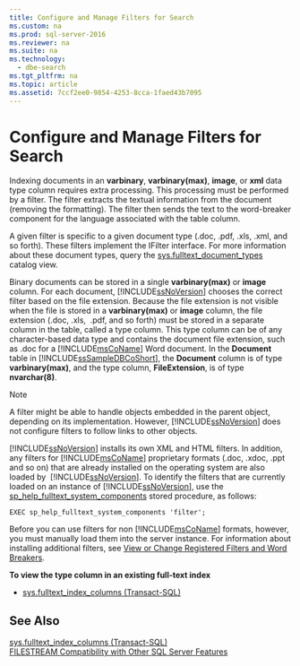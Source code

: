 ```yaml
---
title: Configure and Manage Filters for Search
ms.custom: na
ms.prod: sql-server-2016
ms.reviewer: na
ms.suite: na
ms.technology: 
  - dbe-search
ms.tgt_pltfrm: na
ms.topic: article
ms.assetid: 7ccf2ee0-9854-4253-8cca-1faed43b7095
---
```

# Configure and Manage Filters for Search
  Indexing documents in an **varbinary**, **varbinary\(max\)**, **image**, or **xml** data type column requires extra processing. This processing must be performed by a filter. The filter extracts the textual information from the document \(removing the formatting\). The filter then sends the text to the word\-breaker component for the language associated with the table column.  
  
 A given filter is specific to a given document type \(.doc, .pdf, .xls, .xml, and so forth\). These filters implement the IFilter interface. For more information about these document types, query the [sys.fulltext\_document\_types](../Topic/sys.fulltext_document_types%20\(Transact-SQL\).md) catalog view.  
  
 Binary documents can be stored in a single **varbinary\(max\)** or **image** column. For each document, [!INCLUDE[ssNoVersion](../../Token/Other/ssNoVersion_md.md)] chooses the correct filter based on the file extension. Because the file extension is not visible when the file is stored in a **varbinary\(max\)** or **image** column, the file extension \(.doc, .xls,  .pdf, and so forth\) must be stored in a separate column in the table, called a type column. This type column can be of any character\-based data type and contains the document file extension, such as .doc for a [!INCLUDE[msCoName](../../Token/Other/msCoName_md.md)] Word document. In the **Document** table in [!INCLUDE[ssSampleDBCoShort](../../Token/Other/ssSampleDBCoShort_md.md)], the **Document** column is of type **varbinary\(max\)**, and the type column, **FileExtension**, is of type **nvarchar\(8\)**.  
  
> [!NOTE]  
>  A filter might be able to handle objects embedded in the parent object, depending on its implementation. However, [!INCLUDE[ssNoVersion](../../Token/Other/ssNoVersion_md.md)] does not configure filters to follow links to other objects.  
  
 [!INCLUDE[ssNoVersion](../../Token/Other/ssNoVersion_md.md)] installs its own XML and HTML filters. In addition, any filters for [!INCLUDE[msCoName](../../Token/Other/msCoName_md.md)] proprietary formats \(.doc, .xdoc, .ppt and so on\) that are already installed on the operating system are also loaded by  [!INCLUDE[ssNoVersion](../../Token/Other/ssNoVersion_md.md)]. To identify the filters that are currently loaded on an instance of [!INCLUDE[ssNoVersion](../../Token/Other/ssNoVersion_md.md)], use the [sp\_help\_fulltext\_system\_components](../Topic/sp_help_fulltext_system_components%20\(Transact-SQL\).md) stored procedure, as follows:  
  
```  
EXEC sp_help_fulltext_system_components 'filter';   
```  
  
 Before you can use filters for non [!INCLUDE[msCoName](../../Token/Other/msCoName_md.md)] formats, however, you must manually load them into the server instance. For information about installing additional filters, see [View or Change Registered Filters and Word Breakers](../../Topics/TopicNameNotContainA/View-or-Change-Registered-Filters-and-Word-Breakers.md).  
  
 **To view the type column in an existing full\-text index**  
  
-   [sys.fulltext_index_columns &#40;Transact-SQL&#41;](../Topic/sys.fulltext_index_columns%20\(Transact-SQL\).md)  
  
## See Also  
 [sys.fulltext_index_columns &#40;Transact-SQL&#41;](../Topic/sys.fulltext_index_columns%20\(Transact-SQL\).md)   
 [FILESTREAM Compatibility with Other SQL Server Features](../../Topics/TopicNameNotContainA/FILESTREAM-Compatibility-with-Other-SQL-Server-Features.md)  
  
  
